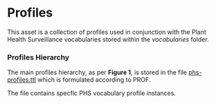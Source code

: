 # Profiles

This asset is a collection of profiles used in conjunction with the Plant Health Surveillance vocabularies stored within the *vocabularies* folder.

### Profiles Hierarchy
The main profiles hierarchy, as per **Figure 1**, is stored in the file [phs-profiles.ttl](../phs-profiles.ttl) which is formulated according to PROF. 

The file contains specfic PHS vocabulary profile instances.